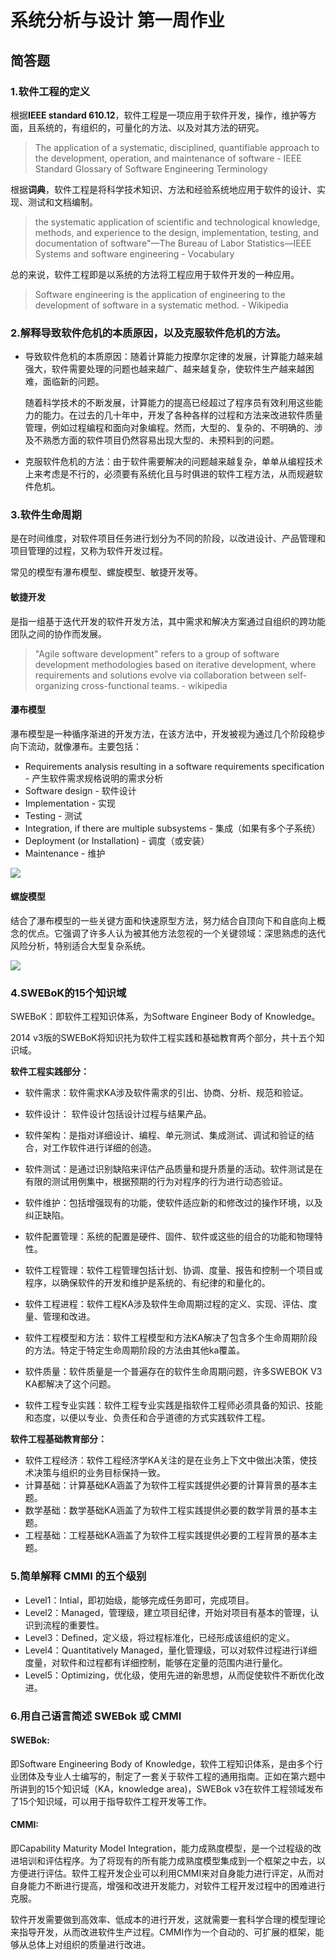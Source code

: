 # 系统分析与设计 第一周作业

## 简答题

### 1.软件工程的定义

根据**IEEE standard 610.12**，软件工程是一项应用于软件开发，操作，维护等方面，且系统的，有组织的，可量化的方法、以及对其方法的研究。

> The application of a systematic, disciplined, quantifiable approach to the development, operation, and maintenance of software - IEEE Standard Glossary of Software Engineering Terminology

根据**词典**，软件工程是将科学技术知识、方法和经验系统地应用于软件的设计、实现、测试和文档编制。

> the systematic application of scientific and technological knowledge, methods, and experience to the design, implementation, testing, and documentation of software"—The Bureau of Labor Statistics—IEEE Systems and software engineering - Vocabulary

总的来说，软件工程即是以系统的方法将工程应用于软件开发的一种应用。

> Software engineering is the application of engineering to the development of software in a systematic method. - Wikipedia

### 2.解释导致软件危机的本质原因，以及克服软件危机的方法。

- 导致软件危机的本质原因：随着计算能力按摩尔定律的发展，计算能力越来越强大，软件需要处理的问题也越来越广、越来越复杂，使软件生产越来越困难，面临新的问题。

  随着科学技术的不断发展，计算能力的提高已经超过了程序员有效利用这些能力的能力。在过去的几十年中，开发了各种各样的过程和方法来改进软件质量管理，例如过程编程和面向对象编程。然而，大型的、复杂的、不明确的、涉及不熟悉方面的软件项目仍然容易出现大型的、未预料到的问题。

- 克服软件危机的方法：由于软件需要解决的问题越来越复杂，单单从编程技术上来考虑是不行的，必须要有系统化且与时俱进的软件工程方法，从而规避软件危机。

### 3.软件生命周期

是在时间维度，对软件项目任务进行划分为不同的阶段，以改进设计、产品管理和项目管理的过程，又称为软件开发过程。

常见的模型有瀑布模型、螺旋模型、敏捷开发等。

#### 敏捷开发

是指一组基于迭代开发的软件开发方法，其中需求和解决方案通过自组织的跨功能团队之间的协作而发展。

> "Agile software development" refers to a group of software development methodologies based on iterative development, where requirements and solutions evolve via collaboration between self-organizing cross-functional teams.  - wikipedia

#### 瀑布模型

瀑布模型是一种循序渐进的开发方法，在该方法中，开发被视为通过几个阶段稳步向下流动，就像瀑布。主要包括：

- Requirements analysis resulting in a software requirements specification - 产生软件需求规格说明的需求分析
-  Software design - 软件设计
- Implementation - 实现
- Testing - 测试
- Integration, if there are multiple subsystems - 集成（如果有多个子系统）
- Deployment (or Installation) - 调度（或安装）
- Maintenance - 维护

![](https://upload.wikimedia.org/wikipedia/commons/thumb/e/e2/Waterfall_model.svg/1024px-Waterfall_model.svg.png)

#### 螺旋模型

结合了瀑布模型的一些关键方面和快速原型方法，努力结合自顶向下和自底向上概念的优点。它强调了许多人认为被其他方法忽视的一个关键领域：深思熟虑的迭代风险分析，特别适合大型复杂系统。

![](https://upload.wikimedia.org/wikipedia/commons/thumb/e/ec/Spiral_model_%28Boehm%2C_1988%29.svg/1024px-Spiral_model_%28Boehm%2C_1988%29.svg.png)

### 4.SWEBoK的15个知识域

SWEBoK：即软件工程知识体系，为Software Engineer Body of Knowledge。

2014 v3版的SWEBoK将知识扥为软件工程实践和基础教育两个部分，共十五个知识域。

**软件工程实践部分：**

- 软件需求：软件需求KA涉及软件需求的引出、协商、分析、规范和验证。
- 软件设计： 软件设计包括设计过程与结果产品。
- 软件架构：是指对详细设计、编程、单元测试、集成测试、调试和验证的结合，对工作软件进行详细的创造。
- 软件测试：是通过识别缺陷来评估产品质量和提升质量的活动。软件测试是在有限的测试用例集中，根据预期的行为对程序的行为进行动态验证。
- 软件维护：包括增强现有的功能，使软件适应新的和修改过的操作环境，以及纠正缺陷。
- 软件配置管理：系统的配置是硬件、固件、软件或这些的组合的功能和物理特性。
- 软件工程管理：软件工程管理包括计划、协调、度量、报告和控制一个项目或程序，以确保软件的开发和维护是系统的、有纪律的和量化的。
- 软件工程进程：软件工程KA涉及软件生命周期过程的定义、实现、评估、度量、管理和改进。
- 软件工程模型和方法：软件工程模型和方法KA解决了包含多个生命周期阶段的方法。特定于特定生命周期阶段的方法由其他ka覆盖。
- 软件质量：软件质量是一个普遍存在的软件生命周期问题，许多SWEBOK V3 KA都解决了这个问题。

- 软件工程专业实践：软件工程专业实践是指软件工程师必须具备的知识、技能和态度，以便以专业、负责任和合乎道德的方式实践软件工程。

**软件工程基础教育部分：**

- 软件工程经济：软件工程经济学KA关注的是在业务上下文中做出决策，使技术决策与组织的业务目标保持一致。
- 计算基础：计算基础KA涵盖了为软件工程实践提供必要的计算背景的基本主题。
- 数学基础：数学基础KA涵盖了为软件工程实践提供必要的数学背景的基本主题。
- 工程基础：工程基础KA涵盖了为软件工程实践提供必要的工程背景的基本主题。

### 5.简单解释 CMMI 的五个级别

- Level1：Intial，即初始级，能够完成任务即可，完成项目。
- Level2：Managed，管理级，建立项目纪律，开始对项目有基本的管理，认识到流程的重要性。
- Level3：Defined，定义级，将过程标准化，已经形成该组织的定义。
- Level4：Quantitatively Managed，量化管理级，可以对软件过程进行详细度量，对软件和过程都有详细控制，能够在定量的范围内进行量化。
- Level5：Optimizing，优化级，使用先进的新思想，从而促使软件不断优化改进。

### 6.用自己语言简述 SWEBok 或 CMMI 

#### SWEBok:

即Software Engineering Body of Knowledge，软件工程知识体系，是由多个行业团体及专业人士编写的，制定了一套关于软件工程的通用指南。正如在第六题中所讲到的15个知识域（KA，knowledge area)，SWEBok v3在软件工程领域发布了15个知识域，可以用于指导软件工程开发等工作。

#### CMMI:

即Capability Maturity Model Integration，能力成熟度模型，是一个过程级的改进培训和评估程序。为了将现有的所有能力成熟度模型集成到一个框架之中去，以方便进行评估。软件工程开发企业可以利用CMMI来对自身能力进行评定，从而对自身能力不断进行提高，增强和改进开发能力，对软件工程开发过程中的困难进行克服。

软件开发需要做到高效率、低成本的进行开发，这就需要一套科学合理的模型理论来指导开发，从而改进软件生产过程。CMMI作为一个自动的、可扩展的框架，能够从总体上对组织的质量进行改进。